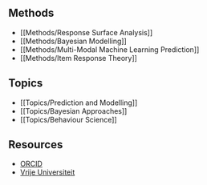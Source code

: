 ## Methods

  - [[Methods/Response Surface Analysis]]
  - [[Methods/Bayesian Modelling]]
  - [[Methods/Multi-Modal Machine Learning Prediction]]
  - [[Methods/Item Response Theory]]

## Topics

  - [[Topics/Prediction and Modelling]]
  - [[Topics/Bayesian Approaches]]
  - [[Topics/Behaviour Science]]

## Resources
  - [ORCID](https://orcid.org/0000-0001-5926-5247)
  - [Vrije Universiteit](https://research.vu.nl/en/persons/dirk-pelt)
